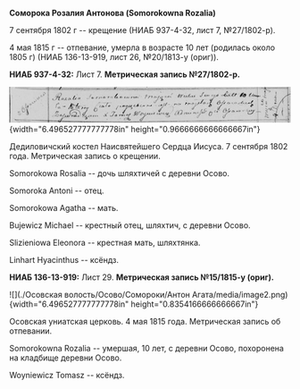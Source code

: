 **Соморока Розалия Антонова (Somorokowna Rozalia)**

7 сентября 1802 г -- крещение (НИАБ 937-4-32, лист 7, №27/1802-р).

4 мая 1815 г -- отпевание, умерла в возрасте 10 лет (родилась около 1805
г) (НИАБ 136-13-919, лист 26, №20/1813-у (ориг)).

**НИАБ 937-4-32:** Лист 7. **Метрическая запись №27/1802-р.**

![](./media/5e1f149f9ef0255cc6e1984063633ebd04910ac1.png){width="6.496527777777778in"
height="0.9666666666666667in"}

Дедиловичский костел Наисвятейшего Сердца Иисуса. 7 сентября 1802 года.
Метрическая запись о крещении.

Somorokowa Rosalia -- дочь шляхтичей с деревни Осово.

Somoroka Antoni -- отец.

Somorokowa Agatha -- мать.

Bujewicz Michael -- крестный отец, шляхтич, с деревни Осово.

Slizieniowa Eleonora -- крестная мать, шляхтянка.

Linhart Hyacinthus -- ксёндз.

**НИАБ 136-13-919:** Лист 29. **Метрическая запись №15/1815-у (ориг).**

![](./Осовская волость/Осово/Сомороки/Антон Агата/media/image2.png){width="6.496527777777778in"
height="0.8354166666666667in"}

Осовская униатская церковь. 4 мая 1815 года. Метрическая запись об
отпевании.

Somorokowna Rozalia -- умершая, 10 лет, с деревни Осово, похоронена на
кладбище деревни Осово.

Woyniewicz Tomasz -- ксёндз.
